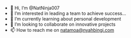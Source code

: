 - 👋 Hi, I’m @NatNinja007
- 👀 I’m interested in leading a team to achieve success...
- 🌱 I’m currently learning about personal development 
- 💞️ I’m looking to collaborate on innovative projects
- 📫 How to reach me on natamoa@nyahbingi.com

<!---
NatNinja007/NatNinja007 is a ✨ special ✨ repository because its `README.md` (this file) appears on your GitHub profile.
You can click the Preview link to take a look at your changes.
--->
